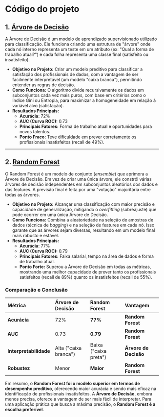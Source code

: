 # Código do projeto


## 1. [Árvore de Decisão](/src/Modelos_Corrigidos/ArvoreDeDecisao.ipynb)
A Árvore de Decisão é um modelo de aprendizado supervisionado utilizado para classificação. Ele funciona criando uma estrutura de "árvore" onde cada nó interno representa um teste em um atributo (ex: "Qual a forma de trabalho atual?") e cada folha representa uma classe final (satisfeito ou insatisfeito).

* **Objetivo no Projeto:** Criar um modelo preditivo para classificar a satisfação dos profissionais de dados, com a vantagem de ser facilmente interpretável (um modelo "caixa branca"), permitindo entender as regras de decisão.
* **Como Funciona:** O algoritmo divide recursivamente os dados em subconjuntos cada vez mais puros, com base em critérios como o Índice Gini ou Entropia, para maximizar a homogeneidade em relação à variável alvo (satisfação).
* **Resultados Principais:**
    * **Acurácia:** 72%
    * **AUC (Curva ROC):** 0.73
    * **Principais Fatores:** Forma de trabalho atual e oportunidades para novos talentos.
    * **Ponto Fraco:** Teve dificuldade em prever corretamente os profissionais insatisfeitos (recall de 49%).

---

## 2. [Random Forest](/src/Modelos_Corrigidos/RandonFlorest.ipynb)

O Random Forest é um modelo de conjunto (*ensemble*) que aprimora a Árvore de Decisão. Em vez de criar uma única árvore, ele constrói várias árvores de decisão independentes em subconjuntos aleatórios dos dados e das features. A previsão final é feita por uma "votação" majoritária entre todas as árvores.

* **Objetivo no Projeto:** Alcançar uma classificação com maior precisão e capacidade de generalização, mitigando o *overfitting* (sobreajuste) que pode ocorrer em uma única Árvore de Decisão.
* **Como Funciona:** Combina a aleatoriedade na seleção de amostras de dados (técnica de *bagging*) e na seleção de features em cada nó. Isso garante que as árvores sejam diversas, resultando em um modelo final mais robusto e estável.
* **Resultados Principais:**
    * **Acurácia:** 77%
    * **AUC (Curva ROC):** 0.79
    * **Principais Fatores:** Faixa salarial, tempo na área de dados e forma de trabalho atual.
    * **Ponto Forte:** Superou a Árvore de Decisão em todas as métricas, mostrando uma melhor capacidade de prever tanto os profissionais satisfeitos (recall de 89%) quanto os insatisfeitos (recall de 55%).

### Comparação e Conclusão

| Métrica | Árvore de Decisão | Random Forest | Vantagem |
| :--- | :--- | :--- | :--- |
| **Acurácia** | 72% | **77%** | **Random Forest** |
| **AUC** | 0.73 | **0.79** | **Random Forest** |
| **Interpretabilidade**| Alta ("caixa branca") | Baixa ("caixa preta") | **Árvore de Decisão** |
| **Robustez** | Menor | **Maior** | **Random Forest** |

Em resumo, o **Random Forest foi o modelo superior em termos de desempenho preditivo**, oferecendo maior acurácia e sendo mais eficaz na identificação de profissionais insatisfeitos. A **Árvore de Decisão**, embora menos precisa, oferece a vantagem de ser mais fácil de interpretar. Para uma aplicação prática que busca a máxima precisão, o **Random Forest é a escolha preferível**.
